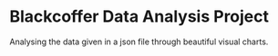 # Blackcoffer Data Analysis Project
 
Analysing the data given in a json file through beautiful visual charts.

